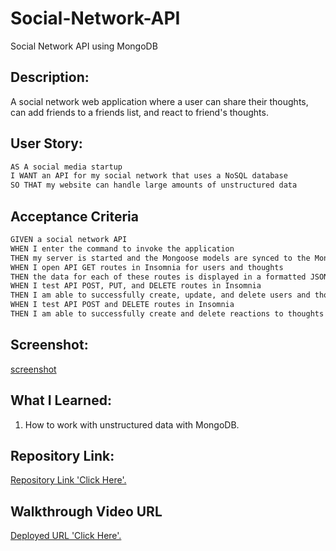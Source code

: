 # Social-Network-API
Social Network API using MongoDB

## Description:
A social network web application where a user can share their thoughts, can add friends to a friends list, and react to friend's thoughts.

## User Story:
```md
AS A social media startup
I WANT an API for my social network that uses a NoSQL database
SO THAT my website can handle large amounts of unstructured data
```

## Acceptance Criteria
```md
GIVEN a social network API
WHEN I enter the command to invoke the application
THEN my server is started and the Mongoose models are synced to the MongoDB database
WHEN I open API GET routes in Insomnia for users and thoughts
THEN the data for each of these routes is displayed in a formatted JSON
WHEN I test API POST, PUT, and DELETE routes in Insomnia
THEN I am able to successfully create, update, and delete users and thoughts in my database
WHEN I test API POST and DELETE routes in Insomnia
THEN I am able to successfully create and delete reactions to thoughts and add and remove friends to a user’s friend list
```

## Screenshot:
[screenshot](./img/Screenshot%202024-03-02%20173147.png)

## What I Learned:
1. How to work with unstructured data with MongoDB.

## Repository Link:
[Repository Link 'Click Here'.](https://github.com/SPCSanti1990/Social-Network-API)

## Walkthrough Video URL
[Deployed URL 'Click Here'.](https://drive.google.com/file/d/1OWF9Khi12OxXTWiQUHBZnY7le-VJQ2tq/view)